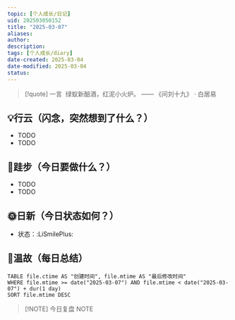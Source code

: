 ```yaml
---
topic: [个人成长/日记]
uid: 202503050152
title: "2025-03-07"
aliases: 
author: 
description: 
tags: [个人成长/diary]
date-created: 2025-03-04
date-modified: 2025-03-04
status: 
---
```


> [!quote] 一言
>  绿蚁新醅酒，红泥小火炉。 —— 《问刘十九》 · 白居易

## 💡行云（闪念，突然想到了什么？）

- TODO
- TODO

## 🦶跬步（今日要做什么？）

- TODO
- TODO

## 🌞日新（今日状态如何？）

- 状态：:LiSmilePlus:

## 🌙温故（每日总结）

```dataview
TABLE file.ctime AS "创建时间", file.mtime AS "最后修改时间"
WHERE file.mtime >= date("2025-03-07") AND file.mtime < date("2025-03-07") + dur(1 day)
SORT file.mtime DESC
```

> [!NOTE] 今日复盘
> NOTE
